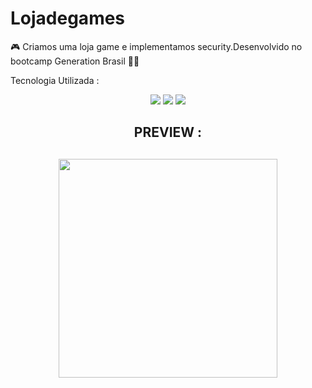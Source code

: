 # Lojadegames
🎮 Criamos uma loja game e implementamos security.Desenvolvido no bootcamp Generation Brasil 👨‍💻

 Tecnologia Utilizada :
  <p align="center">
 
  <img src="https://img.shields.io/badge/JavaScript-323330?style=for-the-badge&logo=javascript&logoColor=F7DF1E">
  <img src="https://img.shields.io/badge/Java-purple?style=for-the-badge&logo=java&logoColor=white">
  <img src="https://img.shields.io/badge/MySQL-00000F?style=for-the-badge&logo=mysql&logoColor=white">
  
  </p>

  
  
  <h2  align="center"> PREVIEW  :<h2>
        
      
 <p align="center">
   <img align='right flex-center' src="https://media.giphy.com/media/jow0htwvROxzepF0UZ/giphy.gif" width="350">
</p>

  
